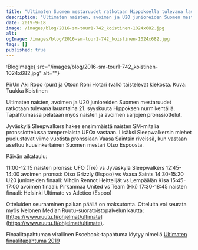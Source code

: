 ```yaml
---
title: "Ultimaten Suomen mestaruudet ratkotaan Hippoksella tulevana lauantaina   ."
description: "Ultimaten naisten, avoimen ja U20 junioreiden Suomen mestaruudet ratkotaan tulevana lauantaina 21. syyskuuta Hippoksen nurmikentällä. Tapahtumassa pelataan myös naisten ja avoimen sarjojen pronssiottelut. Jyväskylä Sleepwalkers hakee ensimmäistä naisten SM-mitalia pronssiottelussa tamperelaista UFOa vastaan. Lisäksi Sleepwalkersin miehet puolustavat viime vuotista pronssiaan Vaasa Saintsin riveissä, kun vastaan asettuu kuusinkertainen Suomen mestari Otso Espoosta. Päivän aikataulu: 11:00-12:15 naisten"
date: 2019-9-18
image: /images/blog/2016-sm-tour1-742_koistinen-1024x682.jpg
alt:
ogImage: /images/blog/2016-sm-tour1-742_koistinen-1024x682.jpg
tags: []
published: true
---
```

:BlogImage{ src="/images/blog/2016-sm-tour1-742_koistinen-1024x682.jpg" alt=""}

PirUn Aki Ropo (pun) ja Otson Roni Hotari (valk) taistelevat kiekosta. Kuva: Tuukka Koistinen

Ultimaten naisten, avoimen ja U20 junioreiden Suomen mestaruudet ratkotaan tulevana lauantaina 21. syyskuuta Hippoksen nurmikentällä. Tapahtumassa pelataan myös naisten ja avoimen sarjojen pronssiottelut.

Jyväskylä Sleepwalkers hakee ensimmäistä naisten SM-mitalia pronssiottelussa tamperelaista UFOa vastaan. Lisäksi Sleepwalkersin miehet puolustavat viime vuotista pronssiaan Vaasa Saintsin riveissä, kun vastaan asettuu kuusinkertainen Suomen mestari Otso Espoosta.

Päivän aikataulu:

11:00-12:15 naisten pronssi: UFO (Tre) vs Jyväskylä Sleepwalkers
12:45-14:00 avoimen pronssi: Otso Grizzly (Espoo) vs Vaasa Saints
14:30-15:20 U20 junioreiden finaali: Vihdin Rennot Heittelijät vs Lempäälän Kisa
15:45-17:00 avoimen finaali: Pirkanmaa United vs Team (Hki)
17:30-18:45 naisten finaali: Helsinki Ultimate vs Atletico (Espoo)

Otteluiden seuraaminen paikan päällä on maksutonta. Otteluita voi seurata myös Nelonen Median Ruutu-suoratoistopalvelun kautta: [https://www.ruutu.fi/ohjelmat/ultimate](https://www.ruutu.fi/ohjelmat/ultimate).

Finaalitapahtuman virallinen Fscebook-tapahtuma löytyy nimellä [Ultimaten finaalitapahtuma 2019](https://www.facebook.com/events/492446171531700/)
